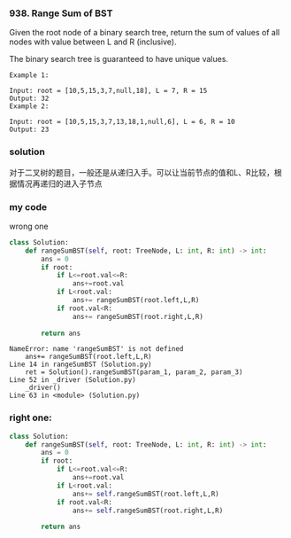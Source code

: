 ### 938. Range Sum of BST

Given the root node of a binary search tree, return the sum of values of all nodes with value between L and R (inclusive).

The binary search tree is guaranteed to have unique values.
 
```
Example 1:

Input: root = [10,5,15,3,7,null,18], L = 7, R = 15
Output: 32
Example 2:

Input: root = [10,5,15,3,7,13,18,1,null,6], L = 6, R = 10
Output: 23
```

### solution
对于二叉树的题目，一般还是从递归入手。可以让当前节点的值和L、R比较，根据情况再递归的进入子节点

### my code
wrong one
```python
class Solution:
    def rangeSumBST(self, root: TreeNode, L: int, R: int) -> int:
        ans = 0
        if root:
            if L<=root.val<=R:
                ans+=root.val
            if L<root.val:
                ans+= rangeSumBST(root.left,L,R)
            if root.val<R:
                ans+= rangeSumBST(root.right,L,R)
        
        return ans
```
```
NameError: name 'rangeSumBST' is not defined
    ans+= rangeSumBST(root.left,L,R)
Line 14 in rangeSumBST (Solution.py)
    ret = Solution().rangeSumBST(param_1, param_2, param_3)
Line 52 in _driver (Solution.py)
    _driver()
Line 63 in <module> (Solution.py)
```

### right one:
```python
class Solution:
    def rangeSumBST(self, root: TreeNode, L: int, R: int) -> int:
        ans = 0
        if root:
            if L<=root.val<=R:
                ans+=root.val
            if L<root.val:
                ans+= self.rangeSumBST(root.left,L,R)
            if root.val<R:
                ans+= self.rangeSumBST(root.right,L,R)
        
        return ans
```
